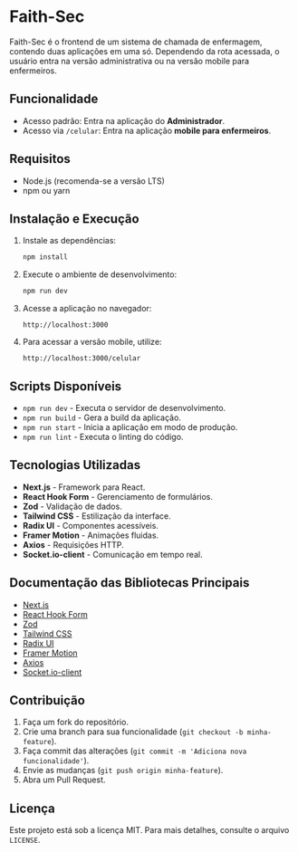 # Faith-Sec

Faith-Sec é o frontend de um sistema de chamada de enfermagem, contendo duas aplicações em uma só. Dependendo da rota acessada, o usuário entra na versão administrativa ou na versão mobile para enfermeiros.

## Funcionalidade

- Acesso padrão: Entra na aplicação do **Administrador**.
- Acesso via `/celular`: Entra na aplicação **mobile para enfermeiros**.

## Requisitos

- Node.js (recomenda-se a versão LTS)
- npm ou yarn

## Instalação e Execução

1. Instale as dependências:
   ```sh
   npm install
   ```
2. Execute o ambiente de desenvolvimento:
   ```sh
   npm run dev
   ```
3. Acesse a aplicação no navegador:
   ```
   http://localhost:3000
   ```
4. Para acessar a versão mobile, utilize:
   ```
   http://localhost:3000/celular
   ```

## Scripts Disponíveis

- `npm run dev` - Executa o servidor de desenvolvimento.
- `npm run build` - Gera a build da aplicação.
- `npm run start` - Inicia a aplicação em modo de produção.
- `npm run lint` - Executa o linting do código.

## Tecnologias Utilizadas

- **Next.js** - Framework para React.
- **React Hook Form** - Gerenciamento de formulários.
- **Zod** - Validação de dados.
- **Tailwind CSS** - Estilização da interface.
- **Radix UI** - Componentes acessíveis.
- **Framer Motion** - Animações fluidas.
- **Axios** - Requisições HTTP.
- **Socket.io-client** - Comunicação em tempo real.

## Documentação das Bibliotecas Principais

- [Next.js](https://nextjs.org/docs)
- [React Hook Form](https://react-hook-form.com/get-started)
- [Zod](https://zod.dev/)
- [Tailwind CSS](https://tailwindcss.com/docs/installation)
- [Radix UI](https://www.radix-ui.com/docs/primitives)
- [Framer Motion](https://www.framer.com/motion/)
- [Axios](https://axios-http.com/docs/intro)
- [Socket.io-client](https://socket.io/docs/v4/client-api/)

## Contribuição

1. Faça um fork do repositório.
2. Crie uma branch para sua funcionalidade (`git checkout -b minha-feature`).
3. Faça commit das alterações (`git commit -m 'Adiciona nova funcionalidade'`).
4. Envie as mudanças (`git push origin minha-feature`).
5. Abra um Pull Request.

## Licença

Este projeto está sob a licença MIT. Para mais detalhes, consulte o arquivo `LICENSE`.


 
